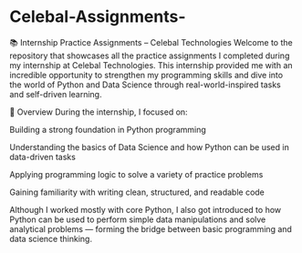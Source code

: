 # Celebal-Assignments-
📚 Internship Practice Assignments – Celebal Technologies
Welcome to the repository that showcases all the practice assignments I completed during my internship at Celebal Technologies. This internship provided me with an incredible opportunity to strengthen my programming skills and dive into the world of Python and Data Science through real-world-inspired tasks and self-driven learning.

🚀 Overview
During the internship, I focused on:

Building a strong foundation in Python programming

Understanding the basics of Data Science and how Python can be used in data-driven tasks

Applying programming logic to solve a variety of practice problems

Gaining familiarity with writing clean, structured, and readable code

Although I worked mostly with core Python, I also got introduced to how Python can be used to perform simple data manipulations and solve analytical problems — forming the bridge between basic programming and data science thinking.